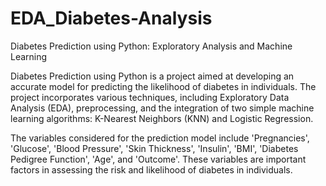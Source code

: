 # EDA_Diabetes-Analysis
Diabetes Prediction using Python: Exploratory Analysis and Machine Learning

Diabetes Prediction using Python is a project aimed at developing an accurate model for predicting the likelihood of diabetes in individuals. 
The project incorporates various techniques, including Exploratory Data Analysis (EDA), preprocessing, and the integration of two simple machine learning algorithms: K-Nearest Neighbors (KNN) and Logistic Regression.

The variables considered for the prediction model include 'Pregnancies', 'Glucose', 'Blood Pressure', 'Skin Thickness', 'Insulin', 'BMI', 'Diabetes Pedigree Function', 'Age', and 'Outcome'. These variables are important factors in assessing the risk and likelihood of diabetes in individuals.
